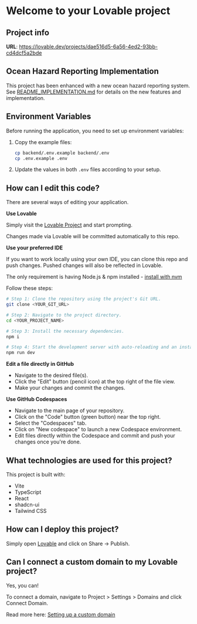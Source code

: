 # Welcome to your Lovable project

## Project info

**URL**: https://lovable.dev/projects/dae516d5-6a56-4ed2-93bb-cd4dcf5a2bde

## Ocean Hazard Reporting Implementation

This project has been enhanced with a new ocean hazard reporting system. See [README_IMPLEMENTATION.md](README_IMPLEMENTATION.md) for details on the new features and implementation.

## Environment Variables

Before running the application, you need to set up environment variables:

1. Copy the example files:
   ```bash
   cp backend/.env.example backend/.env
   cp .env.example .env
   ```

2. Update the values in both `.env` files according to your setup.

## How can I edit this code?

There are several ways of editing your application.

**Use Lovable**

Simply visit the [Lovable Project](https://lovable.dev/projects/dae516d5-6a56-4ed2-93bb-cd4dcf5a2bde) and start prompting.

Changes made via Lovable will be committed automatically to this repo.

**Use your preferred IDE**

If you want to work locally using your own IDE, you can clone this repo and push changes. Pushed changes will also be reflected in Lovable.

The only requirement is having Node.js & npm installed - [install with nvm](https://github.com/nvm-sh/nvm#installing-and-updating)

Follow these steps:

```sh
# Step 1: Clone the repository using the project's Git URL.
git clone <YOUR_GIT_URL>

# Step 2: Navigate to the project directory.
cd <YOUR_PROJECT_NAME>

# Step 3: Install the necessary dependencies.
npm i

# Step 4: Start the development server with auto-reloading and an instant preview.
npm run dev
```

**Edit a file directly in GitHub**

- Navigate to the desired file(s).
- Click the "Edit" button (pencil icon) at the top right of the file view.
- Make your changes and commit the changes.

**Use GitHub Codespaces**

- Navigate to the main page of your repository.
- Click on the "Code" button (green button) near the top right.
- Select the "Codespaces" tab.
- Click on "New codespace" to launch a new Codespace environment.
- Edit files directly within the Codespace and commit and push your changes once you're done.

## What technologies are used for this project?

This project is built with:

- Vite
- TypeScript
- React
- shadcn-ui
- Tailwind CSS

## How can I deploy this project?

Simply open [Lovable](https://lovable.dev/projects/dae516d5-6a56-4ed2-93bb-cd4dcf5a2bde) and click on Share -> Publish.

## Can I connect a custom domain to my Lovable project?

Yes, you can!

To connect a domain, navigate to Project > Settings > Domains and click Connect Domain.

Read more here: [Setting up a custom domain](https://docs.lovable.dev/features/custom-domain#custom-domain)
